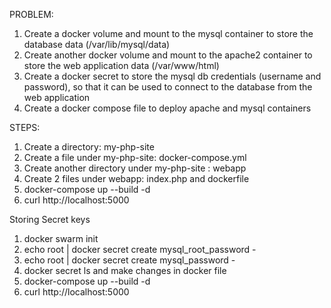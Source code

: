 PROBLEM:
1. Create a docker volume and mount to the mysql container to store the database data (/var/lib/mysql/data)
2. Create another docker volume and mount to the apache2 container to store the web application data (/var/www/html)
3. Create a docker secret to store the mysql db credentials (username and password), so that it can be used to connect to the database from the web application
4. Create a docker compose file to deploy apache and mysql containers

STEPS:
1. Create a directory: my-php-site
2. Create a file under my-php-site: docker-compose.yml
3. Create another directory under my-php-site : webapp
4. Create 2 files under webapp: index.php and dockerfile
5. docker-compose up --build -d
6. curl http://localhost:5000

Storing Secret keys
1. docker swarm init
2. echo root | docker secret create mysql_root_password -
3. echo root | docker secret create mysql_password -
4. docker secret ls and make changes in docker file
5. docker-compose up --build -d
6. curl http://localhost:5000

